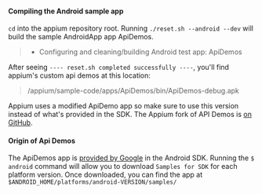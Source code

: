 #### Compiling the Android sample app

`cd` into the appium repository root. Running `./reset.sh --android --dev` will
build the sample AndroidApp app ApiDemos.

> * Configuring and cleaning/building Android test app: ApiDemos

After seeing `---- reset.sh completed successfully ----`,
you'll find appium's custom api demos at this location:

> /appium/sample-code/apps/ApiDemos/bin/ApiDemos-debug.apk

Appium uses a modified ApiDemo app so make sure to use this version instead of
what's provided in the SDK. The Appium fork of API Demos is [on GitHub](https://github.com/appium/android-apidemos).

#### Origin of Api Demos

The ApiDemos app is [provided by Google](http://developer.android.com/sdk/exploring.html)
in the Android SDK. Running the `$ android` command will allow you to download
`Samples for SDK` for each platform version. Once downloaded,
you can find the app at `$ANDROID_HOME/platforms/android-VERSION/samples/`